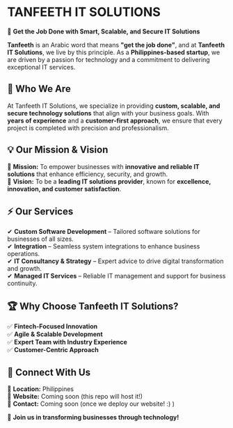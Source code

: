 # TANFEETH IT SOLUTIONS

🚀 **Get the Job Done with Smart, Scalable, and Secure IT Solutions**  

**Tanfeeth** is an Arabic word that means **"get the job done"**, and at **Tanfeeth IT Solutions**, we live by this principle. As a **Philippines-based startup**, we are driven by a passion for technology and a commitment to delivering exceptional IT services.  

## 🌟 Who We Are  
At Tanfeeth IT Solutions, we specialize in providing **custom, scalable, and secure technology solutions** that align with your business goals. With **years of experience** and a **customer-first approach**, we ensure that every project is completed with precision and professionalism.  

## 💡 Our Mission & Vision  
🔹 **Mission:** To empower businesses with **innovative and reliable IT solutions** that enhance efficiency, security, and growth.  
🔹 **Vision:** To be a **leading IT solutions provider**, known for **excellence, innovation, and customer satisfaction**.  

## ⚡ Our Services  
✔ **Custom Software Development** – Tailored software solutions for businesses of all sizes.  
✔ **Integration** – Seamless system integrations to enhance business operations.  
✔ **IT Consultancy & Strategy** – Expert advice to drive digital transformation and growth.  
✔ **Managed IT Services** – Reliable IT management and support for business continuity.  

## 🏆 Why Choose Tanfeeth IT Solutions?  
✅ **Fintech-Focused Innovation**  
✅ **Agile & Scalable Development**  
✅ **Expert Team with Industry Experience**  
✅ **Customer-Centric Approach**  

## 📢 Connect With Us  
📍 **Location:** Philippines  
📌 **Website:** Coming soon (this repo will host it!)  
📧 **Contact:** Coming soon (once we deploy our website! :) )  

🚀 **Join us in transforming businesses through technology!**  
